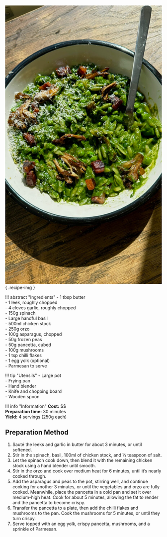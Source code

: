 ![Spring Green Orzo](../images/spring-green-orzo.jpg){ .recipe-img }

!!! abstract "Ingredients"
    - 1 tbsp butter  
    - 1 leek, roughly chopped  
    - 4 cloves garlic, roughly chopped  
    - 150g spinach  
    - Large handful basil  
    - 500ml chicken stock  
    - 250g orzo  
    - 100g asparagus, chopped  
    - 50g frozen peas  
    - 50g pancetta, cubed  
    - 100g mushrooms  
    - 1 tsp chilli flakes  
    - 1 egg yolk (optional)  
    - Parmesan to serve  

!!! tip "Utensils"
    - Large pot  
    - Frying pan  
    - Hand blender  
    - Knife and chopping board  
    - Wooden spoon  

!!! info "Information"
    **Cost:** $$  
    **Preparation time:** 30 minutes  
    **Yield:** 4 servings (250g each)  

## Preparation Method

1. Sauté the leeks and garlic in butter for about 3 minutes, or until softened.  
2. Stir in the spinach, basil, 100ml of chicken stock, and ½ teaspoon of salt.  
3. Let the spinach cook down, then blend it with the remaining chicken stock using a hand blender until smooth.  
4. Stir in the orzo and cook over medium heat for 6 minutes, until it’s nearly cooked through.  
5. Add the asparagus and peas to the pot, stirring well, and continue cooking for another 3 minutes, or until the vegetables and orzo are fully cooked. Meanwhile, place the pancetta in a cold pan and set it over medium-high heat. Cook for about 5 minutes, allowing the fat to render and the pancetta to become crispy.  
6. Transfer the pancetta to a plate, then add the chilli flakes and mushrooms to the pan. Cook the mushrooms for 5 minutes, or until they turn crispy.  
7. Serve topped with an egg yolk, crispy pancetta, mushrooms, and a sprinkle of Parmesan. 